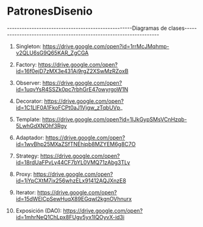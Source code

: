 # PatronesDisenio
---------------------------------------------------Diagramas de clases-------------------------------------------------------------------

1. Singleton: 
https://drive.google.com/open?id=1rrMcJMqhmp-v2QLU6sG9Q65KAR_ZgCGA

2. Factory:
https://drive.google.com/open?id=16f0ejD7zMX3e431Aj9rgZ2XSwMzRZoxB

3. Observer: 
https://drive.google.com/open?id=1uqvYsR4SSZk0pc7rbhGrE47owyrgoW1N

4. Decorator:
https://drive.google.com/open?id=1C1LlF0A1FkoFCPt0aJ1Vjgw_zTqbUVp_

5. Template: 
https://drive.google.com/open?id=1IJkGypSMsVCnHzqb-5LwhGdXNOhf3Rgy

6. Adaptador: 
https://drive.google.com/open?id=1wvBhp25MXaZSfTNEhipb8MZYEM6g8C7O

7. Strategy:
https://drive.google.com/open?id=18rdUaFPvLy44CF7bYL0VMQ71zAbg3TLy

8. Proxy: 
https://drive.google.com/open?id=1jYpCXtM7ix256whzELx91412AQJXnzE8

9. Iterator: 
https://drive.google.com/open?id=15dWElCpSewHuqX89EGqwl2kgnOVhnurx

10. Exposición (DAO): 
https://drive.google.com/open?id=1mhrNeQ1ChLpx8FUgv5yx1IQOyvX-id3i
